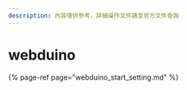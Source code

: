```yaml
---
description: 內容僅供參考，詳細操作文件請至官方文件查詢
---
```


# webduino



{% page-ref page="webduino\_start\_setting.md" %}



